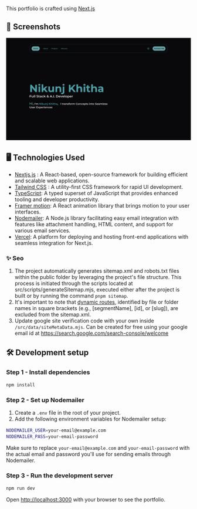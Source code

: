 This portfolio is crafted using [Next.js](https://nextjs.org/)

## 📸 Screenshots

![Homepage Screenshot](public/static/homepage.png)

## 🖥️ Technologies Used

- [Nextjs.js](https://nextjs.org/) : A React-based, open-source framework for building efficient and scalable web applications.
- [Tailwind CSS](https://tailwindcss.com) : A utility-first CSS framework for rapid UI development.
- [TypeScript](https://www.typescriptlang.org): A typed superset of JavaScript that provides enhanced tooling and developer productivity.
- [Framer motion](https://www.framer.com/motion/): A React animation library that brings motion to your user interfaces.
- [Nodemailer](https://nodemailer.com/): A Node.js library facilitating easy email integration with features like attachment handling, HTML content, and support for various email services.
- [Vercel](https://vercel.com/): A platform for deploying and hosting front-end applications with seamless integration for Next.js.

### ✨ Seo

1. The project automatically generates sitemap.xml and robots.txt files within the public folder by leveraging the project's file structure. This process is initiated through the scripts located at src/scripts/generateSitemap.mjs, executed either after the project is built or by running the command `pnpm sitemap`.
2. It's important to note that [dynamic routes](https://nextjs.org/docs/pages/building-your-application/routing/dynamic-routes), identified by file or folder names in square brackets (e.g., [segmentName], [id], or [slug]), are excluded from the sitemap.xml.
3. Update google site verification code with your own inside `/src/data/siteMetaData.mjs`. Can be created for free using your google email id at <https://search.google.com/search-console/welcome>

## 🛠️ Development setup

### Step 1 - Install dependencies

```bash
npm install
```

### Step 2 - Set up Nodemailer

1. Create a `.env` file in the root of your project.
2. Add the following environment variables for Nodemailer setup:

```bash
NODEMAILER_USER=your-email@example.com
NODEMAILER_PASS=your-email-password
```

Make sure to replace `your-email@example.com` and `your-email-password` with the actual email and password you'll use for sending emails through Nodemailer.

### Step 3 - Run the development server

```bash
npm run dev
```

Open [http://localhost:3000](http://localhost:3000) with your browser to see the portfolio.